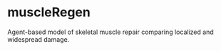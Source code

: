 # muscleRegen
Agent-based model of skeletal muscle repair comparing localized and widespread damage. 
